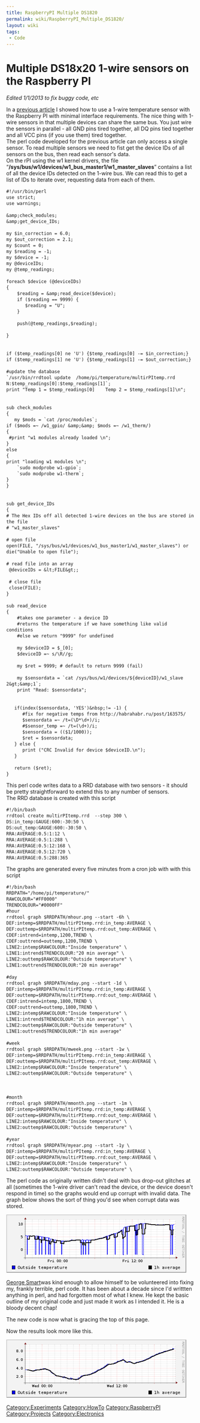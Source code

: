 ```yaml
---
title: RaspberryPI Multiple DS1820
permalink: wiki/RaspberryPI_Multiple_DS1820/
layout: wiki
tags:
 - Code
---
```


Multiple DS18x20 1-wire sensors on the Raspberry PI
===================================================

*Edited 1/1/2013 to fix buggy code, etc*

In a [previous article](/wiki/RaspberryPI_DS1820 "wikilink") I showed how to
use a 1-wire temperature sensor with the Raspberry PI with minimal
interface requirements. The nice thing with 1-wire sensors in that
multiple devices can share the same bus. You just wire the sensors in
parallel - all GND pins tired together, all DQ pins tied together and
all VCC pins (if you use them) tired together.  
The perl code developed for the previous article can only access a
single sensor. To read multiple sensors we need to fist get the device
IDs of all sensors on the bus, then read each sensor's data.  
On the rPI using the w1 kernel drivers, the file
“**/sys/bus/w1/devices/w1\_bus\_master1/w1\_master\_slaves**” contains a
list of all the device IDs detected on the 1-wire bus. We can read this
to get a list of IDs to iterate over, requesting data from each of
them.  

    #!/usr/bin/perl
    use strict;
    use warnings;

    &amp;check_modules;
    &amp;get_device_IDs;

    my $in_correction = 6.0;
    my $out_correction = 2.1;
    my $count = 0;
    my $reading = -1;
    my $device = -1;
    my @deviceIDs;
    my @temp_readings;

    foreach $device (@deviceIDs)
    {
        $reading = &amp;read_device($device);
        if ($reading == 9999) {
           $reading = "U";
        }
                
        push(@temp_readings,$reading);
              
    }


    if ($temp_readings[0] ne 'U') {$temp_readings[0] -= $in_correction;}
    if ($temp_readings[1] ne 'U') {$temp_readings[1] -= $out_correction;}

    #update the database
    `/usr/bin/rrdtool update  /home/pi/temperature/multirPItemp.rrd N:$temp_readings[0]:$temp_readings[1]`;
    print "Temp 1 = $temp_readings[0]    Temp 2 = $temp_readings[1]\n";


    sub check_modules
    {
       my $mods = `cat /proc/modules`;
    if ($mods =~ /w1_gpio/ &amp;&amp; $mods =~ /w1_therm/)
    {
     #print "w1 modules already loaded \n";
    }
    else 
    {
    print "loading w1 modules \n";
        `sudo modprobe w1-gpio`;
        `sudo modprobe w1-therm`;
    } 
    }


    sub get_device_IDs
    {
    # The Hex IDs off all detected 1-wire devices on the bus are stored in the file
    # "w1_master_slaves"    

    # open file
    open(FILE, "/sys/bus/w1/devices/w1_bus_master1/w1_master_slaves") or die("Unable to open file");
     
    # read file into an array
     @deviceIDs = &lt;FILE&gt;;
     
     # close file 
     close(FILE);
    }

    sub read_device
    {
        #takes one parameter - a device ID
        #returns the temperature if we have something like valid conditions
        #else we return "9999" for undefined

        my $deviceID = $_[0];
        $deviceID =~ s/\R//g;
     
        my $ret = 9999; # default to return 9999 (fail)
       
        my $sensordata = `cat /sys/bus/w1/devices/${deviceID}/w1_slave 2&gt;&amp;1`;
        print "Read: $sensordata";


       if(index($sensordata, 'YES')&nbsp;!= -1) {
          #fix for negative temps from http://habrahabr.ru/post/163575/
          $sensordata =~ /t=(\D*\d+)/i;
          #$sensor_temp =~ /t=(\d+)/i;
          $sensordata = (($1/1000));
          $ret = $sensordata;
       } else {
          print ("CRC Invalid for device $deviceID.\n");
       }

       return ($ret);
    }

This perl code writes data to a RRD database with two sensors - it
should be pretty straightforward to extend this to any number of
sensors.  
The RRD database is created with this script  

    #!/bin/bash
    rrdtool create multirPItemp.rrd  --step 300 \
    DS:in_temp:GAUGE:600:-30:50 \
    DS:out_temp:GAUGE:600:-30:50 \
    RRA:AVERAGE:0.5:1:12 \
    RRA:AVERAGE:0.5:1:288 \
    RRA:AVERAGE:0.5:12:168 \
    RRA:AVERAGE:0.5:12:720 \
    RRA:AVERAGE:0.5:288:365

The graphs are generated every five minutes from a cron job with with
this script  

    #!/bin/bash
    RRDPATH="/home/pi/temperature/"
    RAWCOLOUR="#FF0000"
    TRENDCOLOUR="#0000FF"
    #hour
    rrdtool graph $RRDPATH/mhour.png --start -6h \
    DEF:intemp=$RRDPATH/multirPItemp.rrd:in_temp:AVERAGE \
    DEF:outtemp=$RRDPATH/multirPItemp.rrd:out_temp:AVERAGE \
    CDEF:intrend=intemp,1200,TREND \
    CDEF:outtrend=outtemp,1200,TREND \
    LINE2:intemp$RAWCOLOUR:"Inside temperature" \
    LINE1:intrend$TRENDCOLOUR:"20 min average" \
    LINE2:outtemp$RAWCOLOUR:"Outside temperature" \
    LINE1:outtrend$TRENDCOLOUR:"20 min average"

    #day
    rrdtool graph $RRDPATH/mday.png --start -1d \
    DEF:intemp=$RRDPATH/multirPItemp.rrd:in_temp:AVERAGE \
    DEF:outtemp=$RRDPATH/multirPItemp.rrd:out_temp:AVERAGE \
    CDEF:intrend=intemp,1800,TREND \
    CDEF:outtrend=outtemp,1800,TREND \
    LINE2:intemp$RAWCOLOUR:"Inside temperature" \
    LINE1:intrend$TRENDCOLOUR:"1h min average" \
    LINE2:outtemp$RAWCOLOUR:"Outside temperature" \
    LINE1:outtrend$TRENDCOLOUR:"1h min average"

    #week
    rrdtool graph $RRDPATH/mweek.png --start -1w \
    DEF:intemp=$RRDPATH/multirPItemp.rrd:in_temp:AVERAGE \
    DEF:outtemp=$RRDPATH/multirPItemp.rrd:out_temp:AVERAGE \
    LINE2:intemp$RAWCOLOUR:"Inside temperature" \
    LINE2:outtemp$RAWCOLOUR:"Outside temperature" \



    #month
    rrdtool graph $RRDPATH/mmonth.png --start -1m \
    DEF:intemp=$RRDPATH/multirPItemp.rrd:in_temp:AVERAGE \
    DEF:outtemp=$RRDPATH/multirPItemp.rrd:out_temp:AVERAGE \
    LINE2:intemp$RAWCOLOUR:"Inside temperature" \
    LINE2:outtemp$RAWCOLOUR:"Outside temperature" \

    #year
    rrdtool graph $RRDPATH/myear.png --start -1y \
    DEF:intemp=$RRDPATH/multirPItemp.rrd:in_temp:AVERAGE \
    DEF:outtemp=$RRDPATH/multirPItemp.rrd:out_temp:AVERAGE \
    LINE2:intemp$RAWCOLOUR:"Inside temperature" \
    LINE2:outtemp$RAWCOLOUR:"Outside temperature" \

The perl code as originally written didn't deal with bus drop-out
glitches at all (sometimes the 1-wire driver can't read the device, or
the device doesn't respond in time) so the graphs would end up corrupt
with invalid data. The graph below shows the sort of thing you'd see
when corrupt data was stored.

![](Outday_copy.png "Outday_copy.png")

[George Smart](http://george-smart.co.uk)was kind enough to allow
himself to be volunteered into fixing my, frankly terrible, perl code.
It has been about a decade since I'd writtten anything in perl, and had
forgotten most of what I knew. He kept the basic outline of my original
code and just made it work as I intended it. He is a bloody decent chap!

The new code is now what is gracing the top of this page.

Now the results look more like this.

![](Outday.png "Outday.png")

<Category:Experiments> <Category:HowTo> <Category:RaspberryPI>
<Category:Projects> <Category:Electronics>
